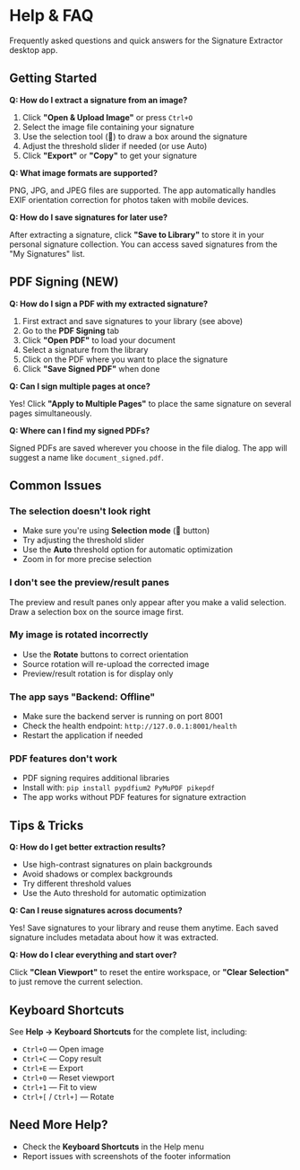 # Help & FAQ

Frequently asked questions and quick answers for the Signature Extractor desktop app.

## Getting Started

**Q: How do I extract a signature from an image?**

1. Click **"Open & Upload Image"** or press `Ctrl+O`
2. Select the image file containing your signature
3. Use the selection tool (🎯) to draw a box around the signature
4. Adjust the threshold slider if needed (or use Auto)
5. Click **"Export"** or **"Copy"** to get your signature

**Q: What image formats are supported?**

PNG, JPG, and JPEG files are supported. The app automatically handles EXIF orientation correction for photos taken with mobile devices.

**Q: How do I save signatures for later use?**

After extracting a signature, click **"Save to Library"** to store it in your personal signature collection. You can access saved signatures from the "My Signatures" list.

## PDF Signing (NEW)

**Q: How do I sign a PDF with my extracted signature?**

1. First extract and save signatures to your library (see above)
2. Go to the **PDF Signing** tab
3. Click **"Open PDF"** to load your document
4. Select a signature from the library
5. Click on the PDF where you want to place the signature
6. Click **"Save Signed PDF"** when done

**Q: Can I sign multiple pages at once?**

Yes! Click **"Apply to Multiple Pages"** to place the same signature on several pages simultaneously.

**Q: Where can I find my signed PDFs?**

Signed PDFs are saved wherever you choose in the file dialog. The app will suggest a name like `document_signed.pdf`.

## Common Issues

### The selection doesn't look right

- Make sure you're using **Selection mode** (🎯 button)
- Try adjusting the threshold slider
- Use the **Auto** threshold option for automatic optimization
- Zoom in for more precise selection

### I don't see the preview/result panes

The preview and result panes only appear after you make a valid selection. Draw a selection box on the source image first.

### My image is rotated incorrectly

- Use the **Rotate** buttons to correct orientation
- Source rotation will re-upload the corrected image
- Preview/result rotation is for display only

### The app says "Backend: Offline"

- Make sure the backend server is running on port 8001
- Check the health endpoint: `http://127.0.0.1:8001/health`
- Restart the application if needed

### PDF features don't work

- PDF signing requires additional libraries
- Install with: `pip install pypdfium2 PyMuPDF pikepdf`
- The app works without PDF features for signature extraction

## Tips & Tricks

**Q: How do I get better extraction results?**

- Use high-contrast signatures on plain backgrounds
- Avoid shadows or complex backgrounds
- Try different threshold values
- Use the Auto threshold for automatic optimization

**Q: Can I reuse signatures across documents?**

Yes! Save signatures to your library and reuse them anytime. Each saved signature includes metadata about how it was extracted.

**Q: How do I clear everything and start over?**

Click **"Clean Viewport"** to reset the entire workspace, or **"Clear Selection"** to just remove the current selection.

## Keyboard Shortcuts

See **Help → Keyboard Shortcuts** for the complete list, including:

- `Ctrl+O` — Open image
- `Ctrl+C` — Copy result
- `Ctrl+E` — Export
- `Ctrl+0` — Reset viewport
- `Ctrl+1` — Fit to view
- `Ctrl+[` / `Ctrl+]` — Rotate

## Need More Help?

- Check the **Keyboard Shortcuts** in the Help menu
- Report issues with screenshots of the footer information
